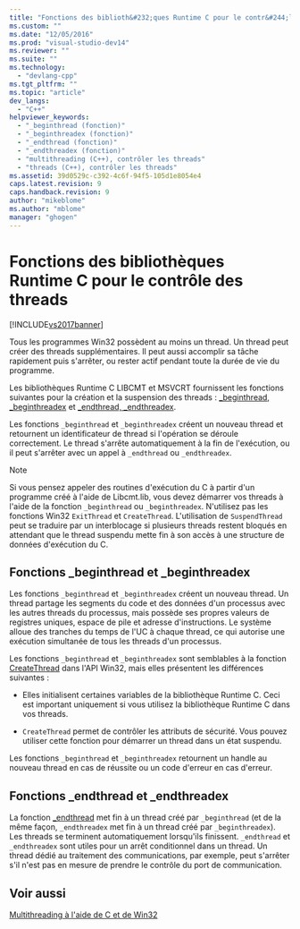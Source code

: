 ```yaml
---
title: "Fonctions des biblioth&#232;ques Runtime C pour le contr&#244;le des threads | Microsoft Docs"
ms.custom: ""
ms.date: "12/05/2016"
ms.prod: "visual-studio-dev14"
ms.reviewer: ""
ms.suite: ""
ms.technology: 
  - "devlang-cpp"
ms.tgt_pltfrm: ""
ms.topic: "article"
dev_langs: 
  - "C++"
helpviewer_keywords: 
  - "_beginthread (fonction)"
  - "_beginthreadex (fonction)"
  - "_endthread (fonction)"
  - "_endthreadex (fonction)"
  - "multithreading (C++), contrôler les threads"
  - "threads (C++), contrôler les threads"
ms.assetid: 39d0529c-c392-4c6f-94f5-105d1e8054e4
caps.latest.revision: 9
caps.handback.revision: 9
author: "mikeblome"
ms.author: "mblome"
manager: "ghogen"
---
```

# Fonctions des biblioth&#232;ques Runtime C pour le contr&#244;le des threads
[!INCLUDE[vs2017banner](../assembler/inline/includes/vs2017banner.md)]

Tous les programmes Win32 possèdent au moins un thread.  Un thread peut créer des threads supplémentaires.  Il peut aussi accomplir sa tâche rapidement puis s'arrêter, ou rester actif pendant toute la durée de vie du programme.  
  
 Les bibliothèques Runtime C LIBCMT et MSVCRT fournissent les fonctions suivantes pour la création et la suspension des threads : [\_beginthread, \_beginthreadex](../c-runtime-library/reference/beginthread-beginthreadex.md) et [\_endthread, \_endthreadex](../c-runtime-library/reference/endthread-endthreadex.md).  
  
 Les fonctions `_beginthread` et `_beginthreadex` créent un nouveau thread et retournent un identificateur de thread si l'opération se déroule correctement.  Le thread s'arrête automatiquement à la fin de l'exécution, ou il peut s'arrêter avec un appel à `_endthread` ou `_endthreadex`.  
  
> [!NOTE]
>  Si vous pensez appeler des routines d'exécution du C à partir d'un programme créé à l'aide de Libcmt.lib, vous devez démarrer vos threads à l'aide de la fonction `_beginthread` ou `_beginthreadex`.  N'utilisez pas les fonctions Win32 `ExitThread` et `CreateThread`.  L'utilisation de `SuspendThread` peut se traduire par un interblocage si plusieurs threads restent bloqués en attendant que le thread suspendu mette fin à son accès à une structure de données d'exécution du C.  
  
##  <a name="_core_the__beginthread_function"></a> Fonctions \_beginthread et \_beginthreadex  
 Les fonctions `_beginthread` et `_beginthreadex` créent un nouveau thread.  Un thread partage les segments du code et des données d'un processus avec les autres threads du processus, mais possède ses propres valeurs de registres uniques, espace de pile et adresse d'instructions.  Le système alloue des tranches du temps de l'UC à chaque thread, ce qui autorise une exécution simultanée de tous les threads d'un processus.  
  
 Les fonctions `_beginthread` et `_beginthreadex` sont semblables à la fonction [CreateThread](http://msdn.microsoft.com/library/windows/desktop/ms682453) dans l'API Win32, mais elles présentent les différences suivantes :  
  
-   Elles initialisent certaines variables de la bibliothèque Runtime C.  Ceci est important uniquement si vous utilisez la bibliothèque Runtime C dans vos threads.  
  
-   `CreateThread` permet de contrôler les attributs de sécurité.  Vous pouvez utiliser cette fonction pour démarrer un thread dans un état suspendu.  
  
 Les fonctions `_beginthread` et `_beginthreadex` retournent un handle au nouveau thread en cas de réussite ou un code d'erreur en cas d'erreur.  
  
##  <a name="_core_the__endthread_function"></a> Fonctions \_endthread et \_endthreadex  
 La fonction [\_endthread](../c-runtime-library/reference/endthread-endthreadex.md) met fin à un thread créé par `_beginthread` \(et de la même façon, `_endthreadex` met fin à un thread créé par `_beginthreadex`\).  Les threads se terminent automatiquement lorsqu'ils finissent.  `_endthread` et `_endthreadex` sont utiles pour un arrêt conditionnel dans un thread.  Un thread dédié au traitement des communications, par exemple, peut s'arrêter s'il n'est pas en mesure de prendre le contrôle du port de communication.  
  
## Voir aussi  
 [Multithreading à l'aide de C et de Win32](../parallel/multithreading-with-c-and-win32.md)